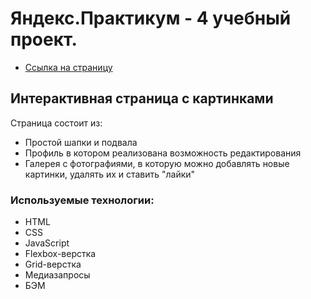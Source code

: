 # Яндекс.Практикум - 4 учебный проект.

- [Ссылка на страницу](https://aleksandrasemikozova.github.io/mesto/ 'Mesto')

## Интерактивная страница с картинками

Страница состоит из:

- Простой шапки и подвала
- Профиль в котором реализована возможность редактирования
- Галерея с фотографиями, в которую можно добавлять новые картинки, удалять их и ставить "лайки"

### Используемые технологии:

- HTML
- CSS
- JavaScript
- Flexbox-верстка
- Grid-верстка
- Медиазапросы
- БЭМ
